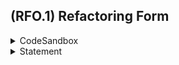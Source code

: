 ## (RFO.1) Refactoring Form

<details>
  <summary>CodeSandbox</summary>

https://codesandbox.io/s/forms-oepo2?file=/src/App.tsx
</details>

<details>
  <summary>Statement</summary>

Refactor the whole component to achieve high readability and reusability.    
🔹 You can (and should!) separate existing codes into multiple components and files/folders. Same goes with style files.  
🔸 Be sure that count of lines (without newlines) of each component does not exceed 80.  
🔸 Do not change the functionality from users' point of view (unless you find the evident bug in existing code).  
🔸 Do not change the design from users' point of view

</details>

